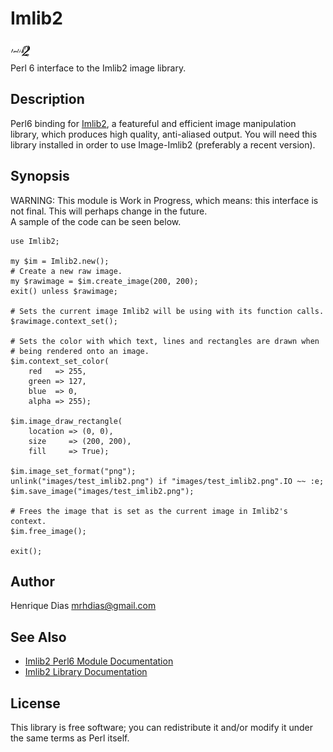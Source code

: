 Imlib2
======

![Imlib2 Logo](logotype/logo_32x32.png)  
Perl 6 interface to the Imlib2 image library.

Description
-----------
Perl6 binding for [Imlib2][2], a featureful and efficient image manipulation library, which produces high quality, anti-aliased output.
You will need this library installed in order to use Image-Imlib2 (preferably a recent version).

Synopsis
--------
WARNING: This module is Work in Progress, which means: this interface is not final. This will perhaps change in the future.  
A sample of the code can be seen below.

	use Imlib2;

	my $im = Imlib2.new();
	# Create a new raw image.
	my $rawimage = $im.create_image(200, 200);
	exit() unless $rawimage;

	# Sets the current image Imlib2 will be using with its function calls.
	$rawimage.context_set();
 
	# Sets the color with which text, lines and rectangles are drawn when
	# being rendered onto an image.
	$im.context_set_color(
		red   => 255,
		green => 127,
		blue  => 0,
		alpha => 255);
 
	$im.image_draw_rectangle(
		location => (0, 0),
		size     => (200, 200),
		fill     => True);

	$im.image_set_format("png");
	unlink("images/test_imlib2.png") if "images/test_imlib2.png".IO ~~ :e;
	$im.save_image("images/test_imlib2.png");

	# Frees the image that is set as the current image in Imlib2's context. 
	$im.free_image();

	exit();

Author
------
Henrique Dias <mrhdias@gmail.com>

See Also
--------
* [Imlib2 Perl6 Module Documentation][1]  
* [Imlib2 Library Documentation][2]

License
-------

This library is free software; you can redistribute it and/or modify it under the same terms as Perl itself.

[1]: lib/Imlib2.pod "Imlib2 Perl6 Module Documentation"
[2]: http://docs.enlightenment.org/api/imlib2/html/ "Imlib2 Library Documentation"
